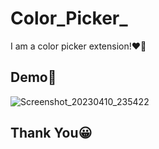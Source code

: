 # Color_Picker_
I am a color picker extension!❤‍🔥

## Demo🔮

![Screenshot_20230410_235422](https://user-images.githubusercontent.com/97012708/230967469-55f76cfe-d53d-4a92-ba28-1445ace34d1f.png)


## Thank You😀
